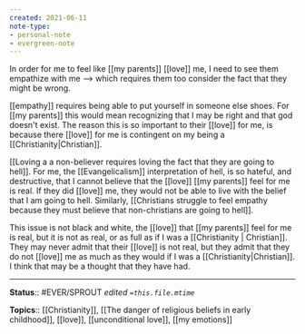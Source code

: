 ```yaml
---
created: 2021-06-11
note-type:
- personal-note
- evergreen-note
---
```


In order for me to feel like [[my parents]] [[love]] me, I need to see them empathize with me --> which requires them too consider the fact that they might be wrong. 

[[empathy]] requires being able to put yourself in someone else shoes. For [[my parents]] this would mean recognizing that I may be right and that god doesn't exist. The reason this is so important to their [[love]] for me, is because there [[love]] for me is contingent on my being a [[Christianity|Christian]]. 

[[Loving a a non-believer requires loving the fact that they are going to hell]]. For me, the [[Evangelicalism]] interpretation of hell, is so hateful, and destructive, that I cannot believe that the [[love]] [[my parents]] feel for me is real. If they did [[love]] me, they would not be able to live with the belief that I am going to hell. Similarly, [[Christians struggle to feel empathy because they must believe that non-christians are going to hell]]. 

This issue is not black and white, the [[love]] that [[my parents]] feel for me is real, but it is not as real, or as full as if I was a [[Christianity | Christian]]. They may never admit that their [[love]] is not real, but they admit that they do not [[love]] me as much as they would if I was a [[Christianity|Christian]]. I think that may be a thought that they have had. 

---
**Status**:: #EVER/SPROUT 
*edited `=this.file.mtime`*

**Topics**:: [[Christianity]], [[The danger of religious beliefs in early childhood]], [[love]], [[unconditional love]], [[my emotions]] 

